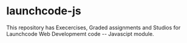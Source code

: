 # launchcode-js
This repository has Execercises, Graded assignments and Studios for Launchcode Web Developmemt code -- Javascipt module. 
